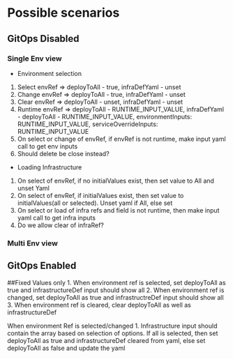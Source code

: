 # Possible scenarios

## GitOps Disabled

### Single Env view

- Environment selection

1. Select envRef => deployToAll - true, infraDefYaml - unset
2. Change envRef => deployToAll - true, infraDefYaml - unset
3. Clear envRef => deployToAll - unset, infraDefYaml - unset
4. Runtime envRef => deployToAll - RUNTIME_INPUT_VALUE, infraDefYaml - deployToAll - RUNTIME_INPUT_VALUE, environmentInputs: RUNTIME_INPUT_VALUE, serviceOverrideInputs: RUNTIME_INPUT_VALUE
5. On select or change of envRef, if envRef is not runtime, make input yaml call to get env inputs
6. Should delete be close instead?

- Loading Infrastructure

1. On select of envRef, if no initialValues exist, then set value to All and unset Yaml
2. On select of envRef, if initialValues exist, then set value to initialValues(all or selected). Unset yaml if All, else set
3. On select or load of infra refs and field is not runtime, then make input yaml call to get infra inputs
4. Do we allow clear of infraRef?

### Multi Env view

## GitOps Enabled

##Fixed Values only 1. When environment ref is selected, set deployToAll as true and infrastructureDef input should show all 2. When environment ref is changed, set deployToAll as true and infrastructreDef input should show all 3. When environment ref is cleared, clear deployToAll as well as infrastructureDef

When environment Ref is selected/changed 1. Infrastructure input should contain the array based on selection of options. If all is selected, then set deployToAll as true and infrastructureDef cleared from yaml, else set deployToAll as false and update the yaml
